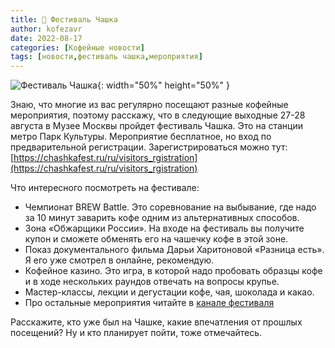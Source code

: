 ```yaml
---
title: 📰 Фестиваль Чашка
author: kofezavr
date: 2022-08-17
categories: [Кофейные новости]
tags: [новости,фестиваль чашка,мероприятия]
--- 
```


![Фестиваль Чашка](/assets/img/posts/22/08/festival-chaska.jpg){: width="50%" height="50%" }

Знаю, что многие из вас регулярно посещают разные кофейные мероприятия, поэтому расскажу, что в следующие выходные 27-28 августа в Музее Москвы пройдет фестиваль Чашка. Это на станции метро Парк Культуры. Мероприятие бесплатное, но вход по предварительной регистрации. Зарегистрироваться можно тут: [https://chashkafest.ru/ru/visitors_rgistration](https://chashkafest.ru/ru/visitors_rgistration)

Что интересного посмотреть на фестивале:
- Чемпионат BREW Battle. Это соревнование на выбывание, где надо за 10 минут заварить кофе одним из альтернативных способов.
- Зона «Обжарщики России». На входе на фестиваль вы получите купон и сможете обменять его на чашечку кофе в этой зоне.
- Показ документального фильма Дарьи Харитоновой «Разница есть». Я его уже смотрел в онлайне, рекомендую.
- Кофейное казино. Это игра, в которой надо пробовать образцы кофе и в ходе нескольких раундов отвечать на вопросы крупье.
- Мастер-классы, лекции и дегустации кофе, чая, шоколада и какао.
- Про остальные мероприятия читайте в [канале фестиваля](https://t.me/chashkafest)

Расскажите, кто уже был на Чашке, какие впечатления от прошлых посещений? Ну и кто планирует пойти, тоже отмечайтесь.
